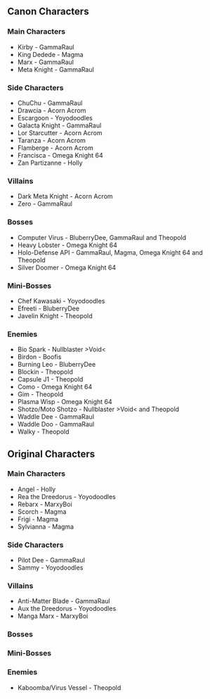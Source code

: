 ## Canon Characters
### Main Characters
* Kirby - GammaRaul
* King Dedede - Magma
* Marx - GammaRaul
* Meta Knight - GammaRaul
### Side Characters
* ChuChu - GammaRaul
* Drawcia - Acorn Acrom
* Escargoon - Yoyodoodles
* Galacta Knight - GammaRaul
* Lor Starcutter - Acorn Acrom
* Taranza - Acorn Acrom
* Flamberge - Acorn Acrom
* Francisca - Omega Knight 64
* Zan Partizanne - Holly
### Villains
* Dark Meta Knight - Acorn Acrom
* Zero - GammaRaul
### Bosses
* Computer Virus - BluberryDee, GammaRaul and Theopold
* Heavy Lobster - Omega Knight 64
* Holo-Defense API - GammaRaul, Magma, Omega Knight 64 and Theopold
* Silver Doomer - Omega Knight 64
### Mini-Bosses
* Chef Kawasaki - Yoyodoodles
* Efreeti - BluberryDee
* Javelin Knight - Theopold
### Enemies
* Bio Spark - Nullblaster >Void<
* Birdon - Boofis
* Burning Leo - BluberryDee
* Blockin - Theopold
* Capsule J1 - Theopold
* Como - Omega Knight 64
* Gim - Theopold
* Plasma Wisp - Omega Knight 64
* Shotzo/Moto Shotzo - Nullblaster >Void< and Theopold
* Waddle Dee - GammaRaul
* Waddle Doo - GammaRaul
* Walky - Theopold

## Original Characters
### Main Characters
* Angel - Holly
* Rea the Dreedorus - Yoyodoodles
* Rebarx - MarxyBoi
* Scorch - Magma
* Frigi - Magma
* Sylvianna - Magma
### Side Characters
* Pilot Dee - GammaRaul
* Sammy - Yoyodoodles
### Villains
* Anti-Matter Blade - GammaRaul
* Aux the Dreedorus - Yoyodoodles
* Manga Marx - MarxyBoi
### Bosses
### Mini-Bosses
### Enemies
* Kaboomba/Virus Vessel - Theopold
